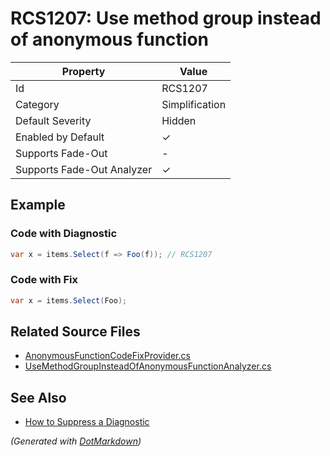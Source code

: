 # RCS1207: Use method group instead of anonymous function

| Property                    | Value          |
| --------------------------- | -------------- |
| Id                          | RCS1207        |
| Category                    | Simplification |
| Default Severity            | Hidden         |
| Enabled by Default          | &#x2713;       |
| Supports Fade\-Out          | \-             |
| Supports Fade\-Out Analyzer | &#x2713;       |

## Example

### Code with Diagnostic

```csharp
var x = items.Select(f => Foo(f)); // RCS1207
```

### Code with Fix

```csharp
var x = items.Select(Foo);
```

## Related Source Files

* [AnonymousFunctionCodeFixProvider.cs](../../src/Analyzers.CodeFixes/CSharp/CodeFixes/AnonymousFunctionCodeFixProvider.cs)
* [UseMethodGroupInsteadOfAnonymousFunctionAnalyzer.cs](../../src/Analyzers/CSharp/Analysis/UseMethodGroupInsteadOfAnonymousFunctionAnalyzer.cs)

## See Also

* [How to Suppress a Diagnostic](../HowToConfigureAnalyzers.md#how-to-suppress-a-diagnostic)

*\(Generated with [DotMarkdown](http://github.com/JosefPihrt/DotMarkdown)\)*